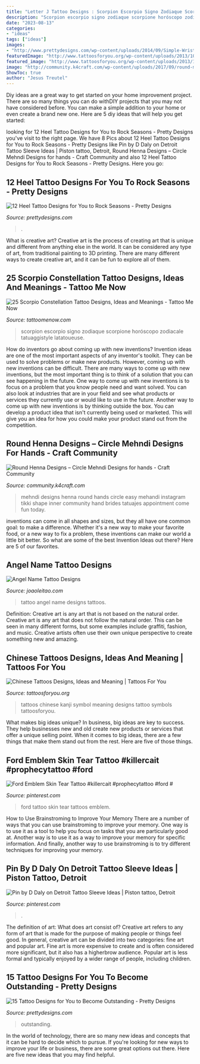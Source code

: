 ```yaml
---
title: "Letter J Tattoo Designs : Scorpion Escorpio Signo Zodiaque Scorpione Horóscopo Zodiacale Tatuaggistyle Latatoueuse"
description: "Scorpion escorpio signo zodiaque scorpione horóscopo zodiacale tatuaggistyle latatoueuse"
date: "2023-08-13"
categories:
- "ideas"
tags: ["ideas"]
images:
- "http://www.prettydesigns.com/wp-content/uploads/2014/09/Simple-Wrist-Tattoo.jpg"
featuredImage: "http://www.tattoosforyou.org/wp-content/uploads/2013/10/Chinese-Symbol-Tattoos.jpg"
featured_image: "http://www.tattoosforyou.org/wp-content/uploads/2013/10/Chinese-Symbol-Tattoos.jpg"
image: "http://community.k4craft.com/wp-content/uploads/2017/09/round-mehndi-design-8.jpg"
ShowToc: true
author: "Jesus Treutel"
---
```



Diy ideas are a great way to get started on your home improvement project. There are so many things you can do withDIY projects that you may not have considered before. You can make a simple addition to your home or even create a brand new one. Here are 5 diy ideas that will help you get started:

	

		
looking for 12 Heel Tattoo Designs for You to Rock Seasons - Pretty Designs you've visit to the right page. We have 8 Pics about 12 Heel Tattoo Designs for You to Rock Seasons - Pretty Designs like Pin by D Daly on Detroit Tattoo Sleeve Ideas | Piston tattoo, Detroit, Round Henna Designs – Circle Mehndi Designs for hands - Craft Community and also 12 Heel Tattoo Designs for You to Rock Seasons - Pretty Designs. Here you go:
		
    
## 12 Heel Tattoo Designs For You To Rock Seasons - Pretty Designs

<img loading=lazy src="http://www.prettydesigns.com/wp-content/uploads/2014/09/Letter-Heel-Tattoo.jpg" onerror="this.onerror=null;this.src='https://tse2.mm.bing.net/th?id=OIP.YhtryLC-lfjSh40CJF7asQHaKu&amp;pid=15.1';" alt="12 Heel Tattoo Designs for You to Rock Seasons - Pretty Designs">

_Source: prettydesigns.com_

>. 

	

What is creative art?
Creative art is the process of creating art that is unique and different from anything else in the world. It can be considered any type of art, from traditional painting to 3D printing. There are many different ways to create creative art, and it can be fun to explore all of them.

    
## 25 Scorpio Constellation Tattoo Designs, Ideas And Meanings - Tattoo Me Now

<img loading=lazy src="https://www.tattoomenow.com/tattoo-designs/wp-content/uploads/2019/05/scorpio-constellation-tattoo-leg-27.jpg" onerror="this.onerror=null;this.src='https://tse3.mm.bing.net/th?id=OIP.k1lRUudwkI5Aan1T9SUhXgAAAA&amp;pid=15.1';" alt="25 Scorpio Constellation Tattoo Designs, Ideas and Meanings - Tattoo Me Now">

_Source: tattoomenow.com_

>scorpion escorpio signo zodiaque scorpione horóscopo zodiacale tatuaggistyle latatoueuse. 

	

How do inventors go about coming up with new inventions?
Invention ideas are one of the most important aspects of any inventor's toolkit. They can be used to solve problems or make new products. However, coming up with new inventions can be difficult. There are many ways to come up with new inventions, but the most important thing is to think of a solution that you can see happening in the future.
One way to come up with new inventions is to focus on a problem that you know people need and want solved. You can also look at industries that are in your field and see what products or services they currently use or would like to use in the future. Another way to come up with new inventions is by thinking outside the box. You can develop a product idea that isn't currently being used or marketed. This will give you an idea for how you could make your product stand out from the competition.

    
## Round Henna Designs – Circle Mehndi Designs For Hands - Craft Community

<img loading=lazy src="http://community.k4craft.com/wp-content/uploads/2017/09/round-mehndi-design-8.jpg" onerror="this.onerror=null;this.src='https://tse3.mm.bing.net/th?id=OIP.fxKCOph8EOjAD0GX8vYRjgD6D6&amp;pid=15.1';" alt="Round Henna Designs – Circle Mehndi Designs for hands - Craft Community">

_Source: community.k4craft.com_

>mehndi designs henna round hands circle easy mehandi instagram tikki shape inner community hand brides tatuajes appointment come fun today. 

	

inventions can come in all shapes and sizes, but they all have one common goal: to make a difference. Whether it's a new way to make your favorite food, or a new way to fix a problem, these inventions can make our world a little bit better. So what are some of the best Invention Ideas out there? Here are 5 of our favorites.

    
## Angel Name Tattoo Designs

<img loading=lazy src="https://www.joaoleitao.com/tattoo-name/files/female-names5/tattoo-design-name-angel-22.png" onerror="this.onerror=null;this.src='https://tse1.mm.bing.net/th?id=OIP.rE5T7bVp_6LPYVwlvPhvSgHaEg&amp;pid=15.1';" alt="Angel Name Tattoo Designs">

_Source: joaoleitao.com_

>tattoo angel name designs tattoos. 

	

Definition: Creative art is any art that is not based on the natural order.
Creative art is any art that does not follow the natural order. This can be seen in many different forms, but some examples include graffiti, fashion, and music. Creative artists often use their own unique perspective to create something new and amazing.

    
## Chinese Tattoos Designs, Ideas And Meaning | Tattoos For You

<img loading=lazy src="http://www.tattoosforyou.org/wp-content/uploads/2013/10/Chinese-Symbol-Tattoos.jpg" onerror="this.onerror=null;this.src='https://tse4.mm.bing.net/th?id=OIP.MMIP2iy8Xg14ljEoqUQPTgHaJ4&amp;pid=15.1';" alt="Chinese Tattoos Designs, Ideas and Meaning | Tattoos For You">

_Source: tattoosforyou.org_

>tattoos chinese kanji symbol meaning designs tattoo symbols tattoosforyou. 

	

What makes big ideas unique?
In business, big ideas are key to success. They help businesses new and old create new products or services that offer a unique selling point. When it comes to big ideas, there are a few things that make them stand out from the rest. Here are five of those things.

    
## Ford Emblem Skin Tear Tattoo #killercait #prophecytattoo #ford #

<img loading=lazy src="https://i.pinimg.com/736x/c3/3b/ef/c33bef806d89bd0b690fca6f59bdfc10.jpg" onerror="this.onerror=null;this.src='https://tse2.mm.bing.net/th?id=OIP.R4_qwlHWFUxvMUJXsDShCwHaK9&amp;pid=15.1';" alt="Ford Emblem Skin Tear Tattoo #killercait #prophecytattoo #ford #">

_Source: pinterest.com_

>ford tattoo skin tear tattoos emblem. 

	

How to Use Brainstroming to Improve Your Memory
There are a number of ways that you can use brainstroming to improve your memory. One way is to use it as a tool to help you focus on tasks that you are particularly good at. Another way is to use it as a way to improve your memory for specific information. And finally, another way to use brainstroming is to try different techniques for improving your memory.

    
## Pin By D Daly On Detroit Tattoo Sleeve Ideas | Piston Tattoo, Detroit

<img loading=lazy src="https://i.pinimg.com/736x/ac/fc/67/acfc677a4e0ececd0d433a100dbd1c6f.jpg" onerror="this.onerror=null;this.src='https://tse1.mm.bing.net/th?id=OIP.0vKp25Oumt3kpWgu8yf0DQHaHa&amp;pid=15.1';" alt="Pin by D Daly on Detroit Tattoo Sleeve Ideas | Piston tattoo, Detroit">

_Source: pinterest.com_

>. 

	

The definition of art: What does art consist of?
Creative art refers to any form of art that is made for the purpose of making people or things feel good. In general, creative art can be divided into two categories: fine art and popular art. Fine art is more expensive to create and is often considered more significant, but it also has a higherbrow audience. Popular art is less formal and typically enjoyed by a wider range of people, including children.

    
## 15 Tattoo Designs For You To Become Outstanding - Pretty Designs

<img loading=lazy src="http://www.prettydesigns.com/wp-content/uploads/2014/09/Simple-Wrist-Tattoo.jpg" onerror="this.onerror=null;this.src='https://tse1.mm.bing.net/th?id=OIP.8fshmdOY8-6WQTxMg7AqxgHaLH&amp;pid=15.1';" alt="15 Tattoo Designs for You to Become Outstanding - Pretty Designs">

_Source: prettydesigns.com_

>outstanding. 

	

In the world of technology, there are so many new ideas and concepts that it can be hard to decide which to pursue. If you're looking for new ways to improve your life or business, there are some great options out there. Here are five new ideas that you may find helpful.

